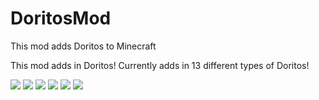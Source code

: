 # DoritosMod
This mod adds Doritos to Minecraft

This mod adds in Doritos! Currently adds in 13 different types of Doritos! 



![](https://puu.sh/AeYky/cabc275e31.png)
![](https://puu.sh/AeYkv/5fe4258887.png)
![](https://puu.sh/AeYkw/45f5c7c81b.png)
![](https://puu.sh/AeYkz/32d237366e.png)
![](https://puu.sh/AeYkx/a65072b11c.png)
![](https://puu.sh/AeYkJ/afcb46ebfa.png)

